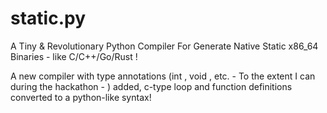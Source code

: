 # static.py
A Tiny & Revolutionary Python Compiler For Generate Native Static x86_64 Binaries - like C/C++/Go/Rust !

A new compiler with type annotations (int , void , etc. - To the extent I can during the hackathon - ) added, c-type loop and function definitions converted to a python-like syntax!

